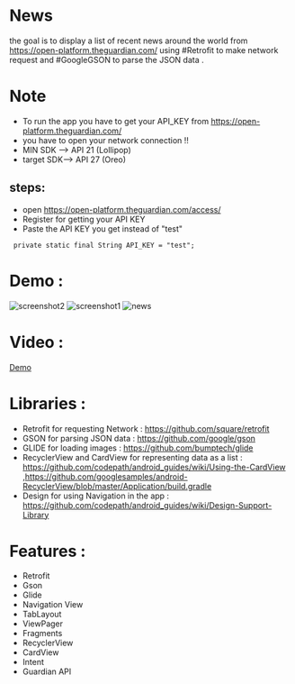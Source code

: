 # News
the goal is to display a list of recent news around the world from  https://open-platform.theguardian.com/ using #Retrofit to make network 
request and #GoogleGSON to parse the JSON data .

# Note 
* To run the app you have to get your API_KEY from https://open-platform.theguardian.com/
* you have to open your network connection !! 
* MIN SDK --> API 21 (Lollipop)
* target SDK--> API 27 (Oreo)
## steps: 
* open https://open-platform.theguardian.com/access/
* Register for getting your API KEY 
* Paste the API KEY you get instead of "test" 
```
 private static final String API_KEY = "test";
```
# Demo :
![screenshot2](https://user-images.githubusercontent.com/21147699/52521429-baebe000-2c7f-11e9-8529-b21f14033ff7.jpg)
![screenshot1](https://user-images.githubusercontent.com/21147699/52521454-0acaa700-2c80-11e9-9434-19ee92349cd1.jpg)
![news](https://user-images.githubusercontent.com/21147699/52521912-55035680-2c87-11e9-9114-c2f67e25075a.png)

# Video :
[Demo](https://youtu.be/BlJJVjiWMUY)

# Libraries :
* Retrofit for requesting Network : https://github.com/square/retrofit
* GSON for parsing JSON data : https://github.com/google/gson
* GLIDE for loading images : https://github.com/bumptech/glide
* RecyclerView and CardView for representing data as a list : https://github.com/codepath/android_guides/wiki/Using-the-CardView
 ,https://github.com/googlesamples/android-RecyclerView/blob/master/Application/build.gradle
* Design for using Navigation in the app : https://github.com/codepath/android_guides/wiki/Design-Support-Library

# Features :
* Retrofit 
* Gson 
* Glide 
* Navigation View 
* TabLayout 
* ViewPager 
* Fragments
* RecyclerView 
* CardView 
* Intent 
* Guardian API



